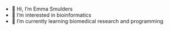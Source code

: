 - 👋 Hi, I’m Emma Smulders
- 👀 I’m interested in bioinformatics
- 🌱 I’m currently learning biomedical research and programming

<!---
xEmz/xEmz is a ✨ special ✨ repository because its `README.md` (this file) appears on your GitHub profile.
You can click the Preview link to take a look at your changes.
--->
